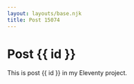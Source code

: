 ```yaml
---
layout: layouts/base.njk
title: Post 15074
---
```


# Post {{ id }}

This is post {{ id }} in my Eleventy project.
